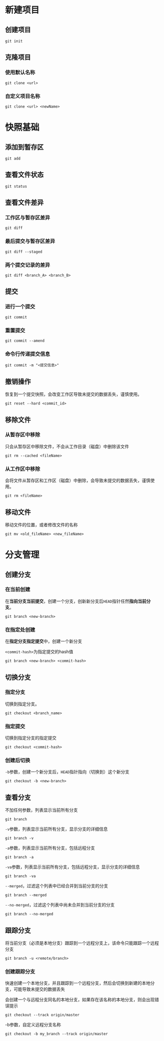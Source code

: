 # 新建项目

## 创建项目

```
git init
```



## 克隆项目

### 使用默认名称

```
git clone <url>
```

### 自定义项目名称

```
git clone <url> <newName>
```



# 快照基础

## 添加到暂存区

```
git add
```



## 查看文件状态

```
git status
```



## 查看文件差异

### 工作区与暂存区差异

```
git diff
```

### 最后提交与暂存区差异

```
git diff --staged
```

### 两个提交记录的差异

```
git diff <branch_A> <branch_B>
```



## 提交

### 进行一个提交

```
git commit
```

### 重置提交

```
git commit --amend
```

### 命令行传递提交信息

```
git commit -m "<提交信息>"
```



## 撤销操作

恢复到一个提交快照，会改变工作区导致未提交的数据丢失，谨慎使用。

```
git reset --hard <commit_id>
```



## 移除文件

### 从暂存区中移除

只会从暂存区中移除文件，不会从工作目录（磁盘）中删除该文件

```
git rm --cached <fileName>
```



### 从工作区中移除

会将文件从暂存区和工作区（磁盘）中删除，会导致未提交的数据丢失，谨慎使用。

```
git rm <fileName>
```



## 移动文件

移动文件的位置，或者修改文件的名称

```
git mv <old_fileName> <new_fileName>
```



# 分支管理

## 创建分支

### 在当前创建

在**当前分支当前提交**，创建一个分支，创新新分支后`HEAD`指针任然**指向当前分支**。

```
git branch <new-branch>
```



### 在指定处创建

在**指定分支指定提交**中，创建一个新分支

`<commit-hash>`为指定提交的hash值

```
git branch <new-branch> <commit-hash>
```





## 切换分支

### 指定分支

切换到指定分支。

```
git checkout <branch_name>
```



### 指定提交

切换到指定分支的指定提交

```
git checkout <commit-hash>
```



### 创建后切换

`-b`参数，创建一个新分支后，`HEAD`指针指向（切换到）这个新分支

```
git checkout -b <new-branch>
```



## 查看分支

不加任何参数，列表显示当前所有分支

```
git branch
```



`-v`参数，列表显示当前所有分支，显示分支的详细信息

```
git branch -v
```



`-a`参数，列表显示当前所有分支，包括远程分支

```
git branch -a
```



`-va`参数，列表显示当前所有分支，包括远程分支，显示分支的详细信息

```
git branch -va
```



`--merged`，过滤这个列表中已经合并到当前分支的分支

```
git branch --merged
```



`--no-merged`，过滤这个列表中尚未合并到当前分支的分支

```
git branch --no-merged
```



## 跟踪分支

将当前分支（必须是本地分支）跟踪到一个远程分支上，该命令只能跟踪一个远程分支

```
git branch -u <remote/branch>
```



### 创建跟踪分支

快速创建一个本地分支，并且跟踪到一个远程分支，然后会切换到新建的本地分支，可能导致未提交的数据丢失

会创建一个与远程分支同名的本地分支，如果存在该名称的本地分支，则会出现错误提示

```
git checkout --track origin/master
```



-b参数，自定义远程分支名称

```
git checkout -b my_branch --track origin/master
```


